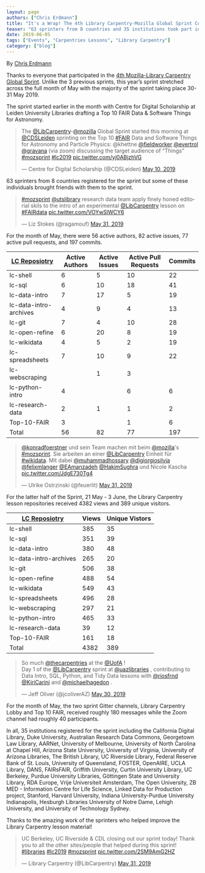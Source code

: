 ```yaml
---
layout: page
authors: ["Chris Erdmann"]
title: "It's a Wrap! The 4th Library Carpentry-Mozilla Global Sprint Concludes."
teaser: "63 sprinters from 8 countries and 35 institutions took part in the May 2019 sprint."
date: 2019-06-05
tags: ["Events", "Carpentries Lessons", "Library Carpentry"]
category: ["blog"]
---
```


<p>By <a href="https://twitter.com/libcce">Chris Erdmann</a></p>

<p>Thanks to everyone that participated in the <a href="https://librarycarpentry.org/blog/2019/03/lc-mozilla-global-sprint/">4th Mozilla-Library Carpentry Global Sprint</a>. Unlike the 3 previous sprints, this year’s sprint stretched across the full month of May with the majority of the sprint taking place 30-31 May 2019.</p>

<p>The sprint started earlier in the month with Centre for Digital Scholarship at Leiden University Libraries drafting a Top 10 FAIR Data & Software Things for Astronomy.</p>

<blockquote class="twitter-tweet" data-lang="en"><p lang="en" dir="ltr">The <a href="https://twitter.com/LibCarpentry?ref_src=twsrc%5Etfw">@LibCarpentry</a>-<a href="https://twitter.com/mozilla?ref_src=twsrc%5Etfw">@mozilla</a> Global Sprint started this morning at <a href="https://twitter.com/CDSLeiden?ref_src=twsrc%5Etfw">@CDSLeiden</a> sprinting on the Top 10 <a href="https://twitter.com/hashtag/FAIR?src=hash&amp;ref_src=twsrc%5Etfw">#FAIR</a> Data and Software Things for Astronomy and Particle Physics: @khettne <a href="https://twitter.com/fieldworker?ref_src=twsrc%5Etfw">@fieldworker</a> <a href="https://twitter.com/evertrol?ref_src=twsrc%5Etfw">@evertrol</a> <a href="https://twitter.com/gravana?ref_src=twsrc%5Etfw">@gravana</a> (via zoom) discussing the target audience of “Things” <a href="https://twitter.com/hashtag/mozsprint?src=hash&amp;ref_src=twsrc%5Etfw">#mozsprint</a> <a href="https://twitter.com/hashtag/lc2019?src=hash&amp;ref_src=twsrc%5Etfw">#lc2019</a> <a href="https://t.co/yj0ABjzhVG">pic.twitter.com/yj0ABjzhVG</a></p>&mdash; Centre for Digital Scholarship (@CDSLeiden) <a href="https://twitter.com/CDSLeiden/status/1126826993067147265?ref_src=twsrc%5Etfw">May 10, 2019</a>
</blockquote>
<script async src="https://platform.twitter.com/widgets.js" charset="utf-8"></script>


<p>63 sprinters from 8 countries registered for the sprint but some of these individuals brought friends with them to the sprint.</p>

<blockquote class="twitter-tweet" data-lang="en"><p lang="en" dir="ltr"><a href="https://twitter.com/hashtag/mozsprint?src=hash&amp;ref_src=twsrc%5Etfw">#mozsprint</a> <a href="https://twitter.com/utslibrary?ref_src=twsrc%5Etfw">@utslibrary</a> research data team apply finely honed editorial skils to the intro of an experimental <a href="https://twitter.com/LibCarpentry?ref_src=twsrc%5Etfw">@LibCarpentry</a> lesson on <a href="https://twitter.com/hashtag/FAIRdata?src=hash&amp;ref_src=twsrc%5Etfw">#FAIRdata</a> <a href="https://t.co/VOYwSlWCY6">pic.twitter.com/VOYwSlWCY6</a></p>&mdash; Liz Stokes (@ragamouf) <a href="https://twitter.com/ragamouf/status/1134281006117113856?ref_src=twsrc%5Etfw">May 31, 2019</a>
</blockquote>
<script async src="https://platform.twitter.com/widgets.js" charset="utf-8"></script>


<p>For the month of May, there were 56 active authors, 82 active issues, 77 active pull requests, and 197 commits.</p>

<table class="table table-striped table-bordered">
<thead>
<tr>
<th><a href="https://github.com/LibraryCarpentry">LC Reposiotry</a></th>
<th>Active Authors</th>
<th>Active Issues</th>
<th>Active Pull Requests</th>
<th>Commits</th>
</tr>
</thead>
<tbody>
<tr>
<td>lc-shell</td>
<td>6</td>
<td>5</td>
<td>10</td>
<td>22</td>
</tr>
<tr>
<td>lc-sql</td>
<td>6</td>
<td>10</td>
<td>18</td>
<td>41</td>
</tr>
<tr>
<td>lc-data-intro</td>
<td>7</td>
<td>17</td>
<td>5</td>
<td>19</td>
</tr>
<tr>
<td>lc-data-intro-archives</td>
<td>4</td>
<td>9</td>
<td>4</td>
<td>13</td>
</tr>
<tr>
<td>lc-git</td>
<td>7</td>
<td>4</td>
<td>10</td>
<td>28</td>
</tr>
<tr>
<td>lc-open-refine</td>
<td>6</td>
<td>20</td>
<td>8</td>
<td>19</td>
</tr>
<tr>
<td>lc-wikidata</td>
<td>4</td>
<td>5</td>
<td>2</td>
<td>19</td>
</tr>
<tr>
<td>lc-spreadsheets</td>
<td>7</td>
<td>10</td>
<td>9</td>
<td>22</td>
</tr>
<tr>
<td>lc-webscraping</td>
<td></td>
<td>1</td>
<td>3</td>
<td></td>
</tr>
<tr>
<td>lc-python-intro</td>
<td>4</td>
<td></td>
<td>6</td>
<td>6</td>
</tr>
<tr>
<td>lc-research-data</td>
<td>2</td>
<td>1</td>
<td>1</td>
<td>2</td>
</tr>
<tr>
<td>Top-10-FAIR</td>
<td>3</td>
<td></td>
<td>1</td>
<td>6</td>
</tr>
<tr>
<td>Total</td>
<td>56</td>
<td>82</td>
<td>77</td>
<td>197</td>
</tr>
</tbody>
</table>

<blockquote class="twitter-tweet" data-lang="en"><p lang="de" dir="ltr"><a href="https://twitter.com/konradfoerstner?ref_src=twsrc%5Etfw">@konradfoerstner</a> und sein Team machen mit beim <a href="https://twitter.com/mozilla?ref_src=twsrc%5Etfw">@mozilla</a>&#39;s <a href="https://twitter.com/hashtag/mozsprint?src=hash&amp;ref_src=twsrc%5Etfw">#mozsprint</a>. Sie arbeiten an einer <a href="https://twitter.com/LibCarpentry?ref_src=twsrc%5Etfw">@LibCarpentry</a> Einheit für <a href="https://twitter.com/hashtag/wikidata?src=hash&amp;ref_src=twsrc%5Etfw">#wikidata</a>. Mit dabei <a href="https://twitter.com/muhammadhossary?ref_src=twsrc%5Etfw">@muhammadhossary</a> <a href="https://twitter.com/digiorgiosilvia?ref_src=twsrc%5Etfw">@digiorgiosilvia</a> <a href="https://twitter.com/felixmlanger?ref_src=twsrc%5Etfw">@felixmlanger</a> <a href="https://twitter.com/EAmanzadeh?ref_src=twsrc%5Etfw">@EAmanzadeh</a> <a href="https://twitter.com/HakimSughra?ref_src=twsrc%5Etfw">@HakimSughra</a> und Nicole Kascha <a href="https://t.co/JdgE730Tg4">pic.twitter.com/JdgE730Tg4</a></p>&mdash; Ulrike Ostrzinski (@feuerlit) <a href="https://twitter.com/feuerlit/status/1134436022689959936?ref_src=twsrc%5Etfw">May 31, 2019</a>
</blockquote>
<script async src="https://platform.twitter.com/widgets.js" charset="utf-8"></script>


<p>For the latter half of the Sprint, 21 May - 3 June, the Library Carpentry lesson repositories received 4382 views and 389 unique visitors.</p>

<table>
<thead>
<tr>
<th><a href="https://github.com/LibraryCarpentry">LC Reposiotry</a></th>
<th>Views</th>
<th>Unique Vistors</th>
</tr>
</thead>
<tbody>
<tr>
<td>lc-shell</td>
<td>385</td>
<td>35</td>
</tr>
<tr>
<td>lc-sql</td>
<td>351</td>
<td>39</td>
</tr>
<tr>
<td>lc-data-intro</td>
<td>380</td>
<td>48</td>
</tr>
<tr>
<td>lc-data-intro-archives</td>
<td>265</td>
<td>20</td>
</tr>
<tr>
<td>lc-git</td>
<td>506</td>
<td>38</td>
</tr>
<tr>
<td>lc-open-refine</td>
<td>488</td>
<td>54</td>
</tr>
<tr>
<td>lc-wikidata</td>
<td>549</td>
<td>43</td>
</tr>
<tr>
<td>lc-spreadsheets</td>
<td>496</td>
<td>28</td>
</tr>
<tr>
<td>lc-webscraping</td>
<td>297</td>
<td>21</td>
</tr>
<tr>
<td>lc-python-intro</td>
<td>465</td>
<td>33</td>
</tr>
<tr>
<td>lc-research-data</td>
<td>39</td>
<td>12</td>
</tr>
<tr>
<td>Top-10-FAIR</td>
<td>161</td>
<td>18</td>
</tr>
<tr>
<td>Total</td>
<td>4382</td>
<td>389</td>
</tr>
</tbody>
</table>


<blockquote class="twitter-tweet" data-lang="en"><p lang="en" dir="ltr">So much <a href="https://twitter.com/thecarpentries?ref_src=twsrc%5Etfw">@thecarpentries</a> at the <a href="https://twitter.com/UofA?ref_src=twsrc%5Etfw">@UofA</a> !<br>Day 1 of the <a href="https://twitter.com/LibCarpentry?ref_src=twsrc%5Etfw">@LibCarpentry</a> sprint at <a href="https://twitter.com/uazlibraries?ref_src=twsrc%5Etfw">@uazlibraries</a> , contributing to Data Intro, SQL, Python, and Tidy Data lessons with <a href="https://twitter.com/riosfrnd?ref_src=twsrc%5Etfw">@riosfrnd</a> <a href="https://twitter.com/KiriCarini?ref_src=twsrc%5Etfw">@KiriCarini</a> and <a href="https://twitter.com/michaelhagedon?ref_src=twsrc%5Etfw">@michaelhagedon</a> .</p>&mdash; Jeff Oliver (@jcoliverAZ) <a href="https://twitter.com/jcoliverAZ/status/1134210910912884742?ref_src=twsrc%5Etfw">May 30, 2019</a>
</blockquote>
<script async src="https://platform.twitter.com/widgets.js" charset="utf-8"></script>
 

<p>For the month of May, the two sprint Gitter channels, Library Carpentry Lobby and Top 10 FAIR, received roughly 180 messages while the Zoom channel had roughly 40 participants.</p>

<p>In all, 35 institutions registered for the sprint including the California Digital Library, Duke University, Australian Research Data Commons, Georgetown Law Library, AARNet, University of Melbourne, University of North Carolina at Chapel Hill, Arizona State University, University of Virginia, University of Arizona Libraries, The British Library, UC Riverside Library, Federal Reserve Bank of St. Louis, University of Queensland, FOSTER, OpenAIRE, UCLA Library, DANS, FAIRsFAIR, Griffith University, Curtin University Library, UC Berkeley, Purdue University Libraries, Göttingen State and University Library, RDA Europe, Vrije Universiteit Amsterdam, The Open University, ZB MED - Information Centre for Life Science, Linked Data for Production project, Stanford, Harvard University, Indiana University-Purdue University Indianapolis, Hesburgh Libraries University of Notre Dame, Lehigh University, and University of Technology Sydney.</p>

<p>Thanks to the amazing work of the sprinters who helped improve the Library Carpentry lesson material!</p>

<blockquote class="twitter-tweet" data-lang="en"><p lang="en" dir="ltr">UC Berkeley, UC Riverside &amp; CDL closing out our sprint today! Thank you to all the other sites/people that helped during this sprint! <a href="https://twitter.com/hashtag/libraries?src=hash&amp;ref_src=twsrc%5Etfw">#libraries</a> <a href="https://twitter.com/hashtag/lc2019?src=hash&amp;ref_src=twsrc%5Etfw">#lc2019</a> <a href="https://twitter.com/hashtag/mozsprint?src=hash&amp;ref_src=twsrc%5Etfw">#mozsprint</a> <a href="https://t.co/2SM9AmG2HZ">pic.twitter.com/2SM9AmG2HZ</a></p>&mdash; Library Carpentry (@LibCarpentry) <a href="https://twitter.com/LibCarpentry/status/1134558127507066880?ref_src=twsrc%5Etfw">May 31, 2019</a>
</blockquote>
<script async src="https://platform.twitter.com/widgets.js" charset="utf-8"></script>

